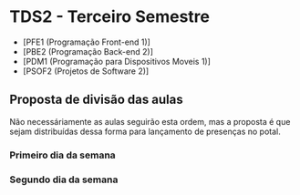 # TDS2 - Terceiro Semestre
- [PFE1 (Programação Front-end 1)]
- [PBE2 (Programação Back-end 2)]
- [PDM1 (Programação para Dispositivos Moveis 1)]
- [PSOF2 (Projetos de Software 2)]

## Proposta de divisão das aulas
Não necessáriamente as aulas seguirão esta ordem, mas a proposta é que sejam distribuídas dessa forma para lançamento de presenças no potal.

### Primeiro dia da semana


### Segundo dia da semana

